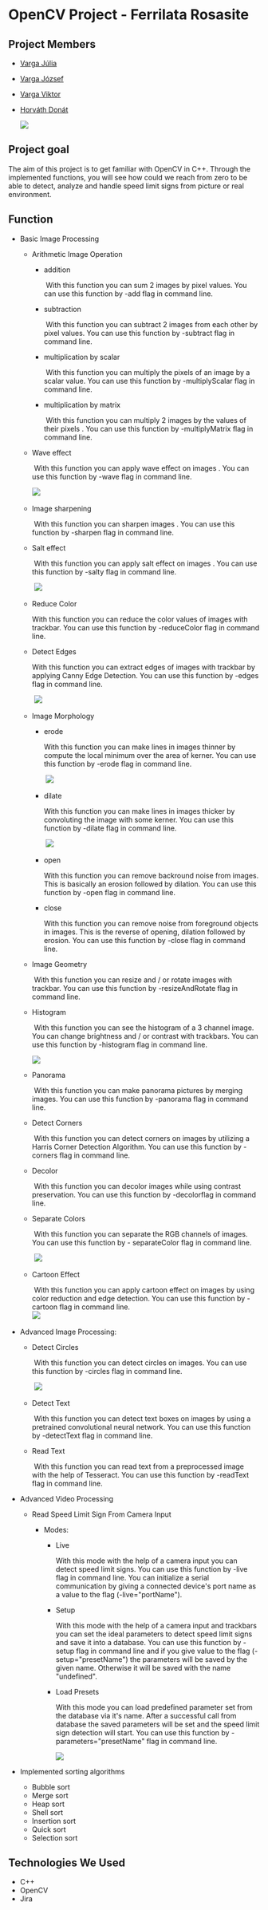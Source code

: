 
# OpenCV Project - Ferrilata Rosasite

## Project Members

* [Varga Júlia](https://github.com/green-fox-academy/julcsi2121)
* [Varga József](https://github.com/green-fox-academy/Joco456)
* [Varga Viktor](https://github.com/green-fox-academy/vviktor807)
* [Horváth Donát](https://github.com/green-fox-academy/Hordon13)

 	![](https://i.imgur.com/Pl98F4K.jpg)

## Project goal
The aim of this project is to get familiar with OpenCV in C++. Through the implemented functions, you will see how could we reach from zero to be able to detect, analyze and handle speed limit signs from picture or real environment. 


## Function

 * Basic Image Processing

    * Arithmetic Image Operation

        * addition

            ​	With this function you can sum 2 images by pixel values. You can use this function by -add     	flag in command line.

        * subtraction

            ​	With this function you can subtract 2 images from each other by pixel values. You can use      	this function by -subtract flag in command line.

        * multiplication by scalar

            ​	With this function you can multiply the pixels of an image by a scalar value. You can use this      	function by -multiplyScalar flag in command line.

        * multiplication by matrix

            ​	With this function you can multiply 2 images by the  values of their pixels . You can use this     	function by -multiplyMatrix flag in command line.

    * Wave effect

        ​	With this function you can apply wave effect on images . You can use this function by -wave flag     	in command line.

        ​![](https://i.imgur.com/ZuIprME.jpg)


    * Image sharpening
         
        ​	With this function you can sharpen images . You can use this function by -sharpen flag in    	      	command line.
          
    * Salt effect

        ​	With this function you can apply salt effect on images . You can use this function by -salty flag in       	command line.	

        ​	![](https://i.imgur.com/cPZ1IT6.jpg)

           

    * Reduce Color

        With this function you can reduce the color values of images with trackbar. You can use this function by -reduceColor flag in command line.	

    * Detect Edges

        With this function you can extract edges of images with trackbar by applying Canny Edge Detection. You can use this function by -edges flag in command line.

        ​	![](https://i.imgur.com/ZgzGHqm.jpg)

           

    * Image Morphology

        * erode

            With this function you can make lines in images thinner by compute the local minimum over the area of kerner. You can use this function by -erode flag in command line.

            ​	![](https://i.imgur.com/QpxrMAh.jpg)

                

        * dilate

            With this function you can make lines in images thicker by convoluting the image with some kerner. You can use this function by -dilate flag in command line.

            ​	![](https://i.imgur.com/UsoNSRi.jpg)

                

        * open

            With this function you can remove backround noise from images. This is basically an erosion followed by dilation. You can use this function by -open flag in command line.

        * close

            With this function you can remove noise from foreground objects in images. This is the reverse of opening, dilation followed by erosion. You can use this function by -close flag in command line.

    * Image Geometry

        ​	With this function you can resize and / or rotate images with trackbar. You can use this function 	by -resizeAndRotate flag in command line.

    * Histogram

        ​	With this function you can see the histogram of a 3 channel image. You can change brightness 	      	and / or contrast with trackbars. You can use this function by -histogram flag in command line.

        ![](https://media.giphy.com/media/dVi2gWmN9GLyKFMtWG/giphy.gif)

           

    * Panorama

        ​	With this function you can make panorama pictures by merging images. You can use this function 	by -panorama flag in command line.

    * Detect Corners

        ​	With this function you can detect corners on images by utilizing a Harris Corner Detection 	   	   	Algorithm. You can use this function by -corners flag in command line.

    * Decolor

        ​	With this function you can decolor images while using contrast preservation. You can use this 	    	function by -decolorflag in command line.

    * Separate Colors
      
        ​	With this function you can separate the RGB channels of images. You can use this function by -  	separateColor flag in command line.
      
        ​	![](https://i.imgur.com/rZxx4RY.jpg)
      
           
      
    * Cartoon Effect
      
        ​	With this function you can apply cartoon effect on images by using color reduction and edge 	 	 detection. You can use this function by -cartoon flag in command line.
          ​    
           ​	![](https://i.imgur.com/apY6ly3.jpg)
      
      
      
  * Advanced Image Processing:
    
    * Detect Circles
          
        ​	With this function you can detect circles on images. You can use this function by -circles flag in   	command line.
            
        ​	![](https://i.imgur.com/zppVvpP.jpg)
            
    * Detect Text
      
         ​	With this function you can detect text boxes on images by using a pretrained convolutional 	     	neural network. You can use this function by -detectText flag in command line.
      
    * Read Text
      
        ​	With this function you can read text from a preprocessed image with the help of Tesseract. You      	can use this function by -readText flag in command line.
           
      
* Advanced Video Processing

     * Read Speed Limit Sign From Camera Input

          * Modes:

               * Live

                    With this mode with the help of a camera input you can detect speed limit signs. You can use this function by -live flag in command line. You can initialize a serial communication by giving a connected device's port name as a value to the flag (-live="portName"). 

               * Setup

                    With this mode with the help of a camera input and trackbars you can set the ideal parameters to detect speed limit signs and save it into a database. You can use this function by -setup flag in command line and if you give value to the flag (-setup="presetName") the parameters will be saved by the given name. Otherwise it will be saved with the name "undefined".

               * Load Presets

                    With this mode  you can load predefined parameter set from the database via it's name. After a successful call from database the saved parameters will be set and the speed limit sign detection will start. You can use this function by -parameters="presetName" flag in command line.
                    
                 ![](https://media.giphy.com/media/L2UEeqkRpZXohXamw7/giphy.gif)
                 
                    

* Implemented sorting algorithms

     * Bubble sort
     * Merge sort
     * Heap sort
     * Shell sort
     * Insertion sort
     * Quick sort
     * Selection sort

## Technologies We Used

* C++
* OpenCV
* Jira